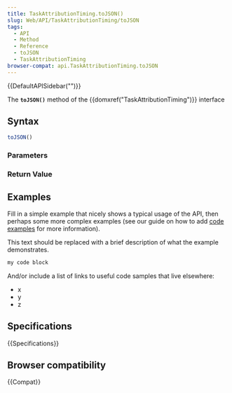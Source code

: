 ```yaml
---
title: TaskAttributionTiming.toJSON()
slug: Web/API/TaskAttributionTiming/toJSON
tags:
  - API
  - Method
  - Reference
  - toJSON
  - TaskAttributionTiming
browser-compat: api.TaskAttributionTiming.toJSON
---
```

{{DefaultAPISidebar("")}}

The **`toJSON()`** method of the {{domxref("TaskAttributionTiming")}} interface 

## Syntax

```js
toJSON()
```

### Parameters



### Return Value



## Examples

Fill in a simple example that nicely shows a typical usage of the API, then perhaps some more complex examples (see our guide on how to add [code examples](/en-US/docs/MDN/Contribute/Structures/Code_examples) for more information).

This text should be replaced with a brief description of what the example demonstrates.

```js
my code block
```

And/or include a list of links to useful code samples that live elsewhere:

*   x
*   y
*   z

## Specifications

{{Specifications}}

## Browser compatibility

{{Compat}}

